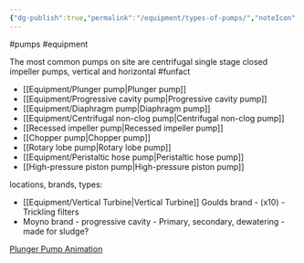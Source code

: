 ```yaml
---
{"dg-publish":true,"permalink":"/equipment/types-of-pumps/","noteIcon":"","created":"2025-05-20T10:31:25.473-05:00"}
---
```


#pumps
#equipment

The most common pumps on site are centrifugal single stage closed impeller pumps, vertical and horizontal #funfact

- [[Equipment/Plunger pump\|Plunger pump]]
- [[Equipment/Progressive cavity pump\|Progressive cavity pump]]
- [[Equipment/Diaphragm pump\|Diaphragm pump]]
- [[Equipment/Centrifugal non-clog pump\|Centrifugal non-clog pump]]
- [[Recessed impeller pump\|Recessed impeller pump]]
- [[Chopper pump\|Chopper pump]]
- [[Rotary lobe pump\|Rotary lobe pump]]
- [[Equipment/Peristaltic hose pump\|Peristaltic hose pump]]
- [[High-pressure piston pump\|High-pressure piston pump]]

locations, brands, types:
- [[Equipment/Vertical Turbine\|Vertical Turbine]] Goulds brand - (x10) - Trickling filters
- Moyno brand - progressive cavity - Primary, secondary, dewatering - made for sludge?

[Plunger Pump Animation](https://ar.inspiredpencil.com/pictures-2023/plunger-pump-animation)

